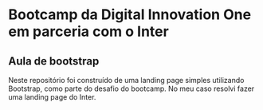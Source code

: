 # Bootcamp da Digital Innovation One em parceria com o Inter
## Aula de bootstrap

Neste repositório foi construído de uma landing page simples utilizando Bootstrap, como parte do desafio do bootcamp. No meu caso resolvi fazer uma landing page do Inter. 
